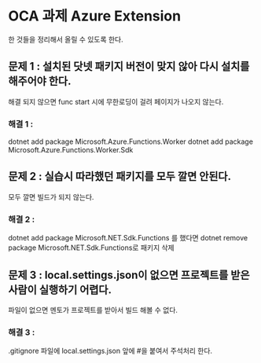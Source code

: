 # OCA 과제 Azure Extension

한 것들을 정리해서 올릴 수 있도록 한다.

## 문제 1 : 설치된 닷넷 패키지 버전이 맞지 않아 다시 설치를 해주어야 한다.
해결 되지 않으면 func start 시에 무한로딩이 걸려 페이지가 나오지 않는다.

### 해결 1 : 
dotnet add package Microsoft.Azure.Functions.Worker
dotnet add package Microsoft.Azure.Functions.Worker.Sdk

## 문제 2 : 실습시 따라했던 패키지를 모두 깔면 안된다.
모두 깔면 빌드가 되지 않는다.

### 해결 2 : 
dotnet add package Microsoft.NET.Sdk.Functions 를 했다면
dotnet remove package Microsoft.NET.Sdk.Functions로 패키지 삭제

## 문제 3 : local.settings.json이 없으면 프로젝트를 받은 사람이 실행하기 어렵다.
파일이 없으면 멘토가 프로젝트를 받아서 빌드 해볼 수 없다.

### 해결 3 : 
.gitignore 파일에 local.settings.json 앞에 #을 붙여서 주석처리 한다.